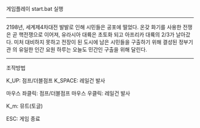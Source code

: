 게임플레이
start.bat 실행

--------------------------------------------------------------

2198년, 세계제4차대전 발발로 인해 시민들은 공포에 떨었다.
온갖 화기를 사용한 전쟁은 곧 핵전쟁으로 이어져, 유라시아 대륙은 초토화 되고
아프리카 대륙의 2/3가 날아갔다.
미처 대비하지 못하고 전장이 된 도시에 남은 시민들을 구출하기 위해
결성된 정부기관 <EVE>의 유일한 인간 요원 하루는 오늘도 민간인 구출을 위해 달린다.

 --------------------------------------------------------------

조작방법

K_UP:                점프/더블점프
K_SPACE:        레일건 발사

마우스 좌클릭:  점프/더블점프
마우스 우클릭:  레일건 발사


K_m:                  뮤트(토글)


ESC:                  게임 종료
